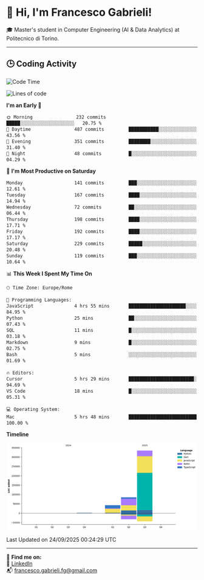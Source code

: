 # 👋 Hi, I'm Francesco Gabrieli!

🎓 Master's student in Computer Engineering (AI & Data Analytics) at Politecnico di Torino.  

---

## 🕒 Coding Activity

<!--START_SECTION:waka-->
![Code Time](http://img.shields.io/badge/Code%20Time-145%20hrs%2045%20mins-blue)

![Lines of code](https://img.shields.io/badge/From%20Hello%20World%20I%27ve%20Written-463.1%20thousand%20lines%20of%20code-blue)

**I'm an Early 🐤** 

```text
🌞 Morning                232 commits         █████░░░░░░░░░░░░░░░░░░░░   20.75 % 
🌆 Daytime                487 commits         ███████████░░░░░░░░░░░░░░   43.56 % 
🌃 Evening                351 commits         ████████░░░░░░░░░░░░░░░░░   31.40 % 
🌙 Night                  48 commits          █░░░░░░░░░░░░░░░░░░░░░░░░   04.29 % 
```
📅 **I'm Most Productive on Saturday** 

```text
Monday                   141 commits         ███░░░░░░░░░░░░░░░░░░░░░░   12.61 % 
Tuesday                  167 commits         ████░░░░░░░░░░░░░░░░░░░░░   14.94 % 
Wednesday                72 commits          ██░░░░░░░░░░░░░░░░░░░░░░░   06.44 % 
Thursday                 198 commits         ████░░░░░░░░░░░░░░░░░░░░░   17.71 % 
Friday                   192 commits         ████░░░░░░░░░░░░░░░░░░░░░   17.17 % 
Saturday                 229 commits         █████░░░░░░░░░░░░░░░░░░░░   20.48 % 
Sunday                   119 commits         ███░░░░░░░░░░░░░░░░░░░░░░   10.64 % 
```


📊 **This Week I Spent My Time On** 

```text
🕑︎ Time Zone: Europe/Rome

💬 Programming Languages: 
JavaScript               4 hrs 55 mins       █████████████████████░░░░   84.95 % 
Python                   25 mins             ██░░░░░░░░░░░░░░░░░░░░░░░   07.43 % 
SQL                      11 mins             █░░░░░░░░░░░░░░░░░░░░░░░░   03.18 % 
Markdown                 9 mins              █░░░░░░░░░░░░░░░░░░░░░░░░   02.75 % 
Bash                     5 mins              ░░░░░░░░░░░░░░░░░░░░░░░░░   01.69 % 

🔥 Editors: 
Cursor                   5 hrs 29 mins       ████████████████████████░   94.69 % 
VS Code                  18 mins             █░░░░░░░░░░░░░░░░░░░░░░░░   05.31 % 

💻 Operating System: 
Mac                      5 hrs 48 mins       █████████████████████████   100.00 % 
```

**Timeline**

![Lines of Code chart](https://raw.githubusercontent.com/francescogabrieli/francescogabrieli/main/assets/bar_graph.png)


 Last Updated on 24/09/2025 00:24:29 UTC
<!--END_SECTION:waka-->


---



🔗 **Find me on:**  
💼 [LinkedIn](https://www.linkedin.com/in/francesco-gabrieli)  
📬 francesco.gabrieli.fg@gmail.com  



